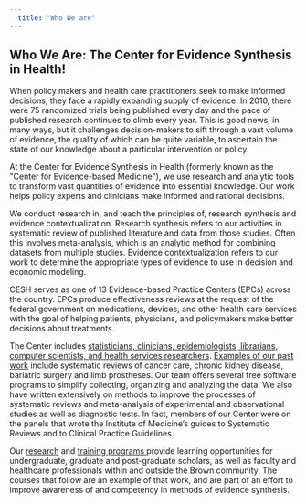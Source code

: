 ```yaml
---
  title: "Who We are"
---
```



## Who We Are: The Center for Evidence Synthesis in Health!


When policy makers and health care practitioners seek to make informed decisions, they face a rapidly expanding supply of evidence. In 2010, there were 75 randomized trials being published every day and the pace of published research continues to climb every year.  This is good news, in many ways, but it challenges decision-makers to sift through a vast volume of evidence, the quality of which can be quite variable, to ascertain the state of our knowledge about a particular intervention or policy. 
 
At the Center for Evidence Synthesis in Health (formerly known as the "Center for Evidence-based Medicine"), we use research and analytic tools to transform vast quantities of evidence into essential knowledge. Our work helps policy experts and clinicians make informed and rational decisions.
 
We conduct research in, and teach the principles of, research synthesis and evidence contextualization.  Research synthesis refers to our activities in systematic review of published literature and data from those studies.  Often this involves meta-analysis, which is an analytic method for combining datasets from multiple studies.  Evidence contextualization refers to our work to determine the appropriate types of evidence to use in decision and economic modeling. 

CESH serves as one of 13 Evidence-based Practice Centers (EPCs) across the country. EPCs produce effectiveness reviews at the request of the federal government on medications, devices, and other health care services with the goal of helping patients, physicians, and policymakers make better decisions about treatments.

The Center includes [statisticians, clinicians, epidemiologists, librarians, computer scientists, and health services researchers](https://www.brown.edu/academics/public-health/research/evidence-based-medicine/about/people). [Examples of our past work](https://www.brown.edu/academics/public-health/research/evidence-synthesis-in-health/about/evidence-based-practice-center-epc) include systematic reviews of cancer care, chronic kidney disease, bariatric surgery and limb prostheses. Our team offers several free software programs to simplify collecting, organizing and analyzing the data. We also have written extensively on methods to improve the processes of systematic reviews and meta-analysis of experimental and observational studies as well as diagnostic tests. In fact, members of our Center were on the panels that wrote the Institute of Medicine’s guides to Systematic Reviews and to Clinical Practice Guidelines. 
 
Our [research](https://www.brown.edu/academics/public-health/research/evidence-synthesis-in-health/research-initiatives) and [training programs ](https://www.brown.edu/academics/public-health/research/evidence-based-medicine/education-and-training/innovative-training-improve-cer-pcor-systematic-review-production-and-uptake-)provide learning opportunities for undergraduate, graduate and post-graduate scholars, as well as faculty and healthcare professionals within and outside the Brown community.  The courses that follow are an example of that work, and are part of an effort to improve awareness of and competency in methods of evidence synthesis.